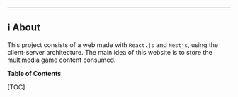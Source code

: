 ---
## ℹ️ About

This project consists of a web made with `React.js` and `Nestjs`, using the client-server architecture. The main idea of this website is to store the multimedia game content consumed.

**Table of Contents**

[TOC]
